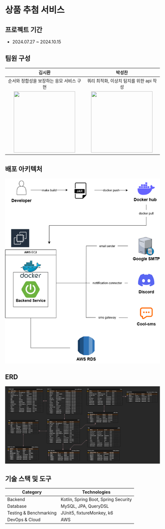 # 상품 추첨 서비스

## 프로젝트 기간
- 2024.07.27 ~ 2024.10.15

## 팀원 구성
|                                       **김시환**                                        |                                        **박성찬**                                         |
|:------------------------------------------------------------------------------------:|:--------------------------------------------------------------------------------------:|
|                                  순서와 정합성을 보장하는 응모 서비스 구현                             |                               쿼리 최적화, 이상치 탐지를 위한 api 작성                                |
| <img src="http://avatars.githubusercontent.com/u/52437971?v=4" height=200 width=200> | <img src="https://avatars.githubusercontent.com/u/130643312?v=4" height=200 width=200> |

## 배포 아키텍처
![architecture.png](docs/architecture.png)

## ERD
![erd.png](docs/erd.png)

## 기술 스택 및 도구
| Category              | Technologies                                  |
|----------------------|------------------------------------------------|
| Backend             | Kotlin, Spring Boot, Spring Security            |
| Database            | MySQL, JPA, QueryDSL                            |
| Testing & Benchmarking | JUnit5, fixtureMonkey, k6                    |
| DevOps & Cloud      | AWS                                             |
